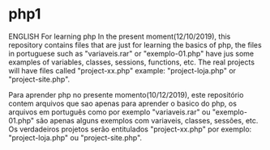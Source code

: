 # php1
ENGLISH
For learning php 
In the present moment(12/10/2019), this repository contains files that are just for learning the basics of php, the files in portuguese such as "variaveis.rar" or "exemplo-01.php" have jus some examples of variables, classes, sessions, functions, etc.
The real projects will have files called "project-xx.php" example: "project-loja.php" or "project-site.php".




Para aprender php
no presente momento(10/12/2019), este repositório contem arquivos que sao apenas para aprender o basico do php, os arquivos em português como por exemplo "variaveis.rar" ou "exemplo-01.php" são apenas alguns exemplos com variaveis, classes, sessões, etc.
Os verdadeiros projetos serão entitulados "project-xx.php" por exemplo: "project-loja.php" ou "project-site.php".
